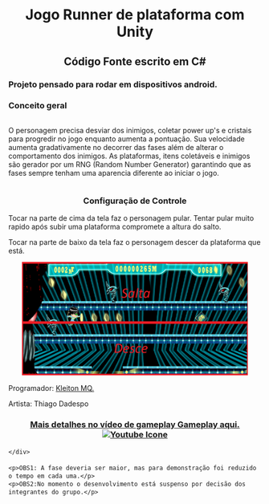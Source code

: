 <body>
    <h1 align="center">Jogo Runner de plataforma com Unity</h1>
    <h2 align="center">Código Fonte escrito em C#</h2>
    <h3>
        Projeto pensado para rodar em dispositivos android.
    </h3>
    <h3>Conceito geral</h3>
    <div style=display:flex>
        <p>
            O personagem precisa desviar dos inimigos, coletar power up's e cristais para progredir no jogo enquanto
            aumenta
            a pontuação. Sua velocidade aumenta gradativamente no decorrer das fases além de alterar o comportamento dos
            inimigos. As plataformas, itens coletáveis e inimigos são gerador por um RNG (Random Number Generator)
            garantindo que as fases sempre tenham uma aparencia diferente ao iniciar o jogo.
        </p>
    </div>
    <h3 align="center">Configuração de Controle</h3>
    <p>Tocar na parte de cima da tela faz o personagem pular. Tentar pular muito rapido após subir uma plataforma
        compromete a altura do salto.</p>
    <p>Tocar na parte de baixo da tela faz o personagem descer da plataforma que está.</p>
    <div align="center">
        <img width="450" src="Gameplay/controle.png" alt="controles">
    </div>
    <p> Programador: <a href="https://github.com/KleitonMQ">Kleiton MQ.</a></p>
    <p> Artista: Thiago Dadespo</p>
    <h3 align="center"><a href="https://youtu.be/IOznEoePrVQ">Mais detalhes no vídeo de gameplay Gameplay aqui. <br> <img src="https://img.shields.io/badge/YouTube-FF0000?style=for-the-badge&logo=youtube&logoColor=white" alt="Youtube Icone"></a> </h3>

    </div>

    <p>OBS1: A fase deveria ser maior, mas para demonstração foi reduzido o tempo em cada uma.</p>
    <p>OBS2:No momento o desenvolvimento está suspenso por decisão dos integrantes do grupo.</p>
</body>